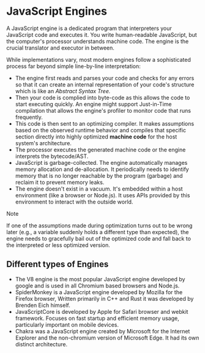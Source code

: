 # JavaScript Engines

A JavaScript engine is a dedicated program that interpreters your JavaScript code and executes it. You write human-readable JavaScript, but the computer's processor understands machine code. The engine is the crucial translator and executor in between.

While implementations vary, most modern engines follow a sophisticated process far beyond simple line-by-line interpretation:

- The engine first reads and parses your code and checks for any errors so that it can create an internal representation of your code's structure which is like an _Abstract Syntax Tree._
- Then your code is complied into byte-code as this allows the code to start executing quickly. An engine might support Just-in-Time compilation that allows the engine's profiler to monitor code that runs frequently.
- This code is then sent to an optimizing compiler. It makes assumptions based on the observed runtime behavior and compiles that specific section directly into highly optimized **machine code** for the host system's architecture.
- The processor executes the generated machine code or the engine interprets the bytecode/AST.
- JavaScript is garbage-collected. The engine automatically manages memory allocation and de-allocation. It periodically needs to identify memory that is no longer reachable by the program (garbage) and reclaim it to prevent memory leaks.
- The engine doesn't exist in a vacuum. It's embedded within a host environment (like a browser or Node.js). It uses APIs provided by this environment to interact with the outside world.

> [!Note]
> If one of the assumptions made during optimization turns out to be wrong later (e.g., a variable suddenly holds a different type than expected), the engine needs to gracefully bail out of the optimized code and fall back to the interpreted or less optimized version.

## Different types of Engines

- The V8 engine is the most popular JavaScript engine developed by google and is used in all Chromium based browsers and Node.js.
- SpiderMonkey is a JavaScript engine developed by Mozilla for the Firefox browser, Written primarily in C++ and Rust it was developed by Brenden Eich himself.
- JavaScriptCore is developed by Apple for Safari browser and webkit framework. Focuses on fast startup and efficient memory usage, particularly important on mobile devices.
- Chakra was a JavaScript engine created by Microsoft for the Internet Explorer and the non-chromium version of Microsoft Edge. It had its own distinct architecture.